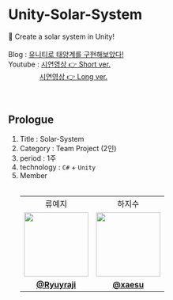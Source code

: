 # Unity-Solar-System
🌌 Create a solar system in Unity! <br><br>
Blog : [유니티로 태양계를 구현해보았다!](https://velog.io/@xaesu/Unity-%ED%83%9C%EC%96%91%EA%B3%84-%EA%B5%AC%ED%98%84) <br>
Youtube : [시연영상 👉 Short ver.](https://www.youtube.com/shorts/H-_yuv3iotg) <br>
&nbsp;&nbsp;&nbsp;&nbsp;&nbsp;&nbsp;&nbsp;&nbsp;&nbsp;&nbsp;&nbsp;&nbsp;&nbsp;&nbsp;&nbsp;
[시연영상 👉 Long ver.](https://youtu.be/92ZUawsGHTE)

<br>

## Prologue
1. Title : Solar-System
2. Category : Team Project (2인)
3. period : 1주
4. technology : `C#` + `Unity`
5. Member <br><br>
   <table>
 <tr>
    <td align="center"><a>류예지</a></a>
    <td align="center"><a>하지수</a></a>
  </tr>
 <tr>
    <td align="center"><a href="https://github.com/Ryuyraji"><img src="https://avatars.githubusercontent.com/Ryuyraji" width="130px;" alt=""></a></td>
    <td align="center"><a href="https://github.com/xaesu"><img src="https://avatars.githubusercontent.com/xaesu" width="130px;" alt=""></a></td>
  </tr>
  <tr>
    <td align="center"><a href="https://github.com/Ryuyraji"><b>@Ryuyraji</b></a></td>
    <td align="center"><a href="https://github.com/xaesu"><b>@xaesu</b></a></td>
  </tr>
</table>
